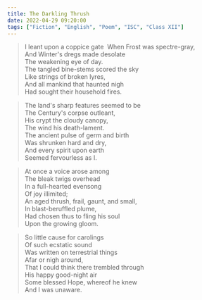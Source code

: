 ```yaml
---
title: The Darkling Thrush
date: 2022-04-29 09:20:00
tags: ["Fiction", "English", "Poem", "ISC", "Class XII"]
---
```

> I leant upon a coppice gate  
When Frost was spectre-gray,  
And Winter's dregs made desolate  
The weakening eye of day.  
The tangled bine-stems scored the sky  
Like strings of broken lyres,  
And all mankind that haunted nigh  
Had sought their household fires.   
  
> The land's sharp features seemed to be  
> The Century's corpse outleant,  
> His crypt the cloudy canopy,  
> The wind his death-lament.  
> The ancient pulse of germ and birth  
> Was shrunken hard and dry,  
> And every spirit upon earth  
> Seemed fervourless as I.  

> At once a voice arose among  
> The bleak twigs overhead  
> In a full-hearted evensong  
> Of joy illimited;  
> An aged thrush, frail, gaunt, and small,  
> In blast-beruffled plume,  
> Had chosen thus to fling his soul  
> Upon the growing gloom.  

> So little cause for carolings  
> Of such ecstatic sound  
> Was written on terrestrial things  
> Afar or nigh around,  
> That I could think there trembled through  
> His happy good-night air  
> Some blessed Hope, whereof he knew  
> And I was unaware.  